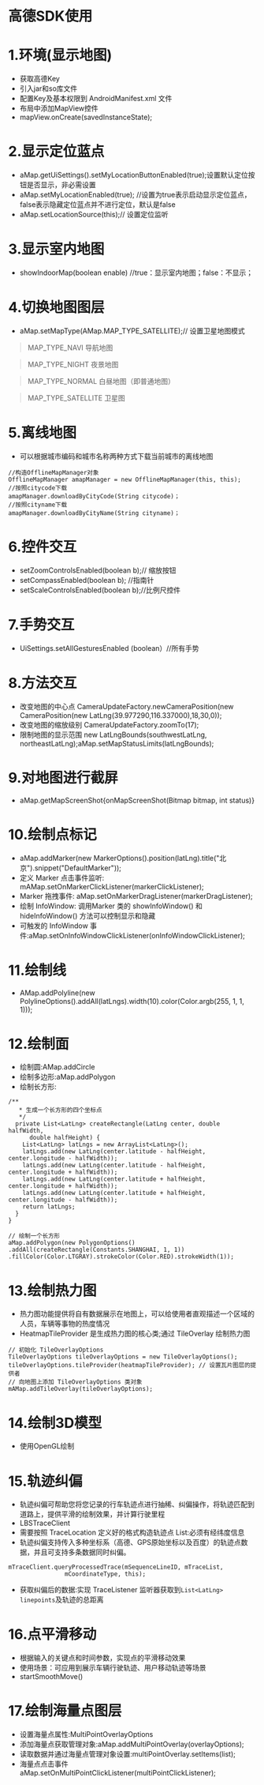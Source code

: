 # 高德SDK使用

# 1.环境(显示地图)
- 获取高德Key
- 引入jar和so库文件
- 配置Key及基本权限到 AndroidManifest.xml 文件
- 布局中添加MapView控件
- mapView.onCreate(savedInstanceState);

# 2.显示定位蓝点
- aMap.getUiSettings().setMyLocationButtonEnabled(true);设置默认定位按钮是否显示，非必需设置
- aMap.setMyLocationEnabled(true); //设置为true表示启动显示定位蓝点，false表示隐藏定位蓝点并不进行定位，默认是false
- aMap.setLocationSource(this);// 设置定位监听

# 3.显示室内地图
- showIndoorMap(boolean enable)     //true：显示室内地图；false：不显示；

# 4.切换地图图层
- aMap.setMapType(AMap.MAP_TYPE_SATELLITE);// 设置卫星地图模式

> MAP_TYPE_NAVI 导航地图

> MAP_TYPE_NIGHT 夜景地图

> MAP_TYPE_NORMAL 白昼地图（即普通地图）

> MAP_TYPE_SATELLITE 卫星图

# 5.离线地图
- 可以根据城市编码和城市名称两种方式下载当前城市的离线地图

```
//构造OfflineMapManager对象 
OfflineMapManager amapManager = new OfflineMapManager(this, this);
//按照citycode下载
amapManager.downloadByCityCode(String citycode)；
//按照cityname下载
amapManager.downloadByCityName(String cityname)；
```

# 6.控件交互
- setZoomControlsEnabled(boolean b);// 缩放按钮
- setCompassEnabled(boolean b); //指南针
- setScaleControlsEnabled(boolean b);//比例尺控件

# 7.手势交互
- UiSettings.setAllGesturesEnabled (boolean）//所有手势

# 8.方法交互
- 改变地图的中心点 CameraUpdateFactory.newCameraPosition(new CameraPosition(new LatLng(39.977290,116.337000),18,30,0));
- 改变地图的缩放级别 CameraUpdateFactory.zoomTo(17);
- 限制地图的显示范围 new LatLngBounds(southwestLatLng, northeastLatLng);aMap.setMapStatusLimits(latLngBounds);

# 9.对地图进行截屏
- aMap.getMapScreenShot{onMapScreenShot(Bitmap bitmap, int status)}

# 10.绘制点标记
- aMap.addMarker(new MarkerOptions().position(latLng).title("北京").snippet("DefaultMarker"));
- 定义 Marker 点击事件监听: mAMap.setOnMarkerClickListener(markerClickListener);
- Marker 拖拽事件: aMap.setOnMarkerDragListener(markerDragListener);
- 绘制 InfoWindow: 调用Marker 类的 showInfoWindow() 和 hideInfoWindow() 方法可以控制显示和隐藏
- 可触发的 InfoWindow 事件:aMap.setOnInfoWindowClickListener(onInfoWindowClickListener);

# 11.绘制线
- AMap.addPolyline(new PolylineOptions().addAll(latLngs).width(10).color(Color.argb(255, 1, 1, 1)));
# 12.绘制面
- 绘制圆:AMap.addCircle
- 绘制多边形:aMap.addPolygon
- 绘制长方形:
```
/**
   * 生成一个长方形的四个坐标点
   */
  private List<LatLng> createRectangle(LatLng center, double halfWidth,
      double halfHeight) {
    List<LatLng> latLngs = new ArrayList<LatLng>();
    latLngs.add(new LatLng(center.latitude - halfHeight, center.longitude - halfWidth));
    latLngs.add(new LatLng(center.latitude - halfHeight, center.longitude + halfWidth));
    latLngs.add(new LatLng(center.latitude + halfHeight, center.longitude + halfWidth));
    latLngs.add(new LatLng(center.latitude + halfHeight, center.longitude - halfWidth));
    return latLngs;
  }
}

```
```
// 绘制一个长方形
aMap.addPolygon(new PolygonOptions()
.addAll(createRectangle(Constants.SHANGHAI, 1, 1))
.fillColor(Color.LTGRAY).strokeColor(Color.RED).strokeWidth(1));
```
# 13.绘制热力图
- 热力图功能提供将自有数据展示在地图上，可以给使用者直观描述一个区域的人员，车辆等事物的热度情况
- HeatmapTileProvider 是生成热力图的核心类;通过 TileOverlay 绘制热力图
```
// 初始化 TileOverlayOptions
TileOverlayOptions tileOverlayOptions = new TileOverlayOptions();
tileOverlayOptions.tileProvider(heatmapTileProvider); // 设置瓦片图层的提供者 
// 向地图上添加 TileOverlayOptions 类对象
mAMap.addTileOverlay(tileOverlayOptions);

```
# 14.绘制3D模型
- 使用OpenGL绘制

# 15.轨迹纠偏
- 轨迹纠偏可帮助您将您记录的行车轨迹点进行抽稀、纠偏操作，将轨迹匹配到道路上，提供平滑的绘制效果，并计算行驶里程
- LBSTraceClient
- 需要按照 TraceLocation 定义好的格式构造轨迹点 List:必须有经纬度信息
- 轨迹纠偏支持传入多种坐标系（高德、GPS原始坐标以及百度）的轨迹点数据，并且可支持多条数据同时纠偏。
```
mTraceClient.queryProcessedTrace(mSequenceLineID, mTraceList,
                mCoordinateType, this);
```
- 获取纠偏后的数据:实现 TraceListener 监听器获取到`List<LatLng> linepoints`及轨迹的总距离

# 16.点平滑移动
- 根据输入的关键点和时间参数，实现点的平滑移动效果
- 使用场景：可应用到展示车辆行驶轨迹、用户移动轨迹等场景
- startSmoothMove()

# 17.绘制海量点图层
- 设置海量点属性:MultiPointOverlayOptions
- 添加海量点获取管理对象:aMap.addMultiPointOverlay(overlayOptions); 
- 读取数据并通过海量点管理对象设置:multiPointOverlay.setItems(list);
- 海量点点击事件aMap.setOnMultiPointClickListener(multiPointClickListener);







